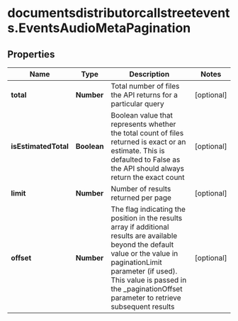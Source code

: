 # documentsdistributorcallstreetevents.EventsAudioMetaPagination

## Properties

Name | Type | Description | Notes
------------ | ------------- | ------------- | -------------
**total** | **Number** | Total number of files the API returns for a particular query | [optional] 
**isEstimatedTotal** | **Boolean** | Boolean value that represents whether the total count of files returned is exact or an estimate. This is defaulted to False as the API should always return the exact count | [optional] 
**limit** | **Number** | Number of results returned per page | [optional] 
**offset** | **Number** | The flag indicating the position in the results array if additional results are available beyond the default value or the value in paginationLimit parameter (if used). This value is passed in the _paginationOffset parameter to retrieve subsequent results | [optional] 


